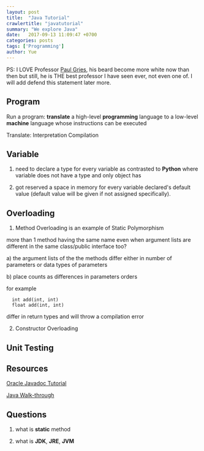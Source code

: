 ```yaml
---
layout: post
title:  "Java Tutorial"
crawlertitle: "javatutorial"
summary: "We explore Java"
date:   2017-09-13 11:09:47 +0700
categories: posts
tags: ['Programming']
author: Yue
---
```


PS: I LOVE Professor [Paul Gries](http://www.cs.toronto.edu/~pgries/), his beard become more white now than then but still, he is THE best professor I have seen ever, not even one of. I will add defend this statement later more.

Program
---
Run a program: **translate** a high-level **programming** language to a low-level **machine** language whose instructions can be executed

Translate: 
            Interpretation
            Compilation

Variable
---
1. need to declare a type for every variable as contrasted to **Python** where variable does not have a type and only object has

2. got reserved a space in memory for every variable declared's default value (default value will be given if not assigned specifically).

Overloading
---
1. Method Overloading is an example of Static Polymorphism

more than 1 method having the same name even when argument lists are different in the same class/public interface too?

a) the argument lists of the the methods differ either in number of parameters or data types of parameters

b) place counts as differences in parameters orders 

for example

      int add(int, int)
      float add(int, int)
differ in return types and will throw a compilation error

2. Constructor Overloading

Unit Testing
---

Resources
---
[Oracle Javadoc Tutorial](http://docs.oracle.com/javase/tutorial/java/TOC.html)

[Java Walk-through](https://www.sololearn.com/Course/Java)

Questions
---

1. what is **static** method

2. what is **JDK**, **JRE**, **JVM**

